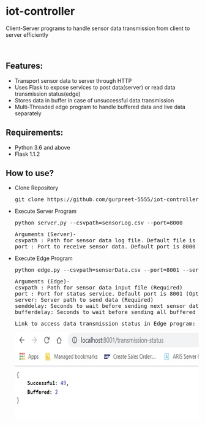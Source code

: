 # iot-controller
Client-Server programs to handle sensor data transmission from client to server efficiently

<br>

<h2>Features:</h2>
<ul>
  <li>Transport sensor data to server through HTTP</li>
  <li>Uses Flask to expose services to post data(server) or read data transmission status(edge)</li>
  <li>Stores data in buffer in case of unsuccessful data transmission</li> 
  <li>Multi-Threaded edge program to handle buffered data and live data separately</li>
</ul>  

<h2>Requirements:</h2>
<ul>
  <li>Python 3.6 and above</li>
  <li>Flask 1.1.2</li>
</ul>

<h2>How to use?</h2>
<ul>
  <li>Clone Repository</li>
  <pre>git clone https://github.com/gurpreet-5555/iot-controller.git</pre>  </ul>
<ul><li>Execute Server Program</li>
<pre>python server.py --csvpath=sensorLog.csv --port=8000</pre>
<pre>Arguments (Server)-
csvpath : Path for sensor data log file. Default file is sensorLog.csv (Optional)
port : Port to receive sensor data. Default port is 8000 (Optional)
</pre></ul>
<ul><li>Execute Edge Program</li>
<pre>python edge.py --csvpath=sensorData.csv --port=8001 --server=http://127.0.0.1:8000/log-sensor-data --senddelay=60 --bufferdelay=5</pre>
<pre>Arguments (Edge)-
csvpath : Path for sensor data input file (Required)
port : Port for status service. Default port is 8001 (Optional)
server: Server path to send data (Required)
senddelay: Seconds to wait before sending next sensor data record. Default value is 60 seconds (Optional)
bufferdelay: Seconds to wait before sending all buffered data. Default value is 5 seconds (Optional)
</pre>
<pre>Link to access data transmission status in Edge program: http://{egde_program_hostname}:{port}/transmission-status</pre>
<img src="transmission_status.jpg" width="650" height="230" /></ul>

  

